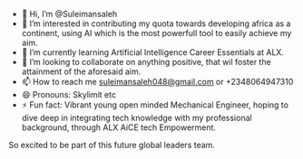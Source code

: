 - 👋 Hi, I’m @Suleimansaleh
- 👀 I’m interested in contributing my quota towards developing africa as a continent, using AI which is the most powerfull tool to easily achieve my aim.
- 🌱 I’m currently learning Artificial Intelligence Career Essentials at ALX.
- 💞️ I’m looking to collaborate on anything positive, that wil foster the attainment of the aforesaid aim.
- 📫 How to reach me suleimansaleh048@gmail.com or +2348064947310
- 😄 Pronouns: Skylimit etc
- ⚡ Fun fact: Vibrant young open minded Mechanical Engineer, hoping to dive deep in integrating tech knowledge with my professional background, through ALX AiCE tech Empowerment.

<!---
SSkylimit02/Skylimit02 is a ✨ special ✨ repository because its `README.md` (this file) appears on your GitHub profile.
You can click the Preview link to take a look at your changes.
---> So excited to be part of this future global leaders team.
                                                        
